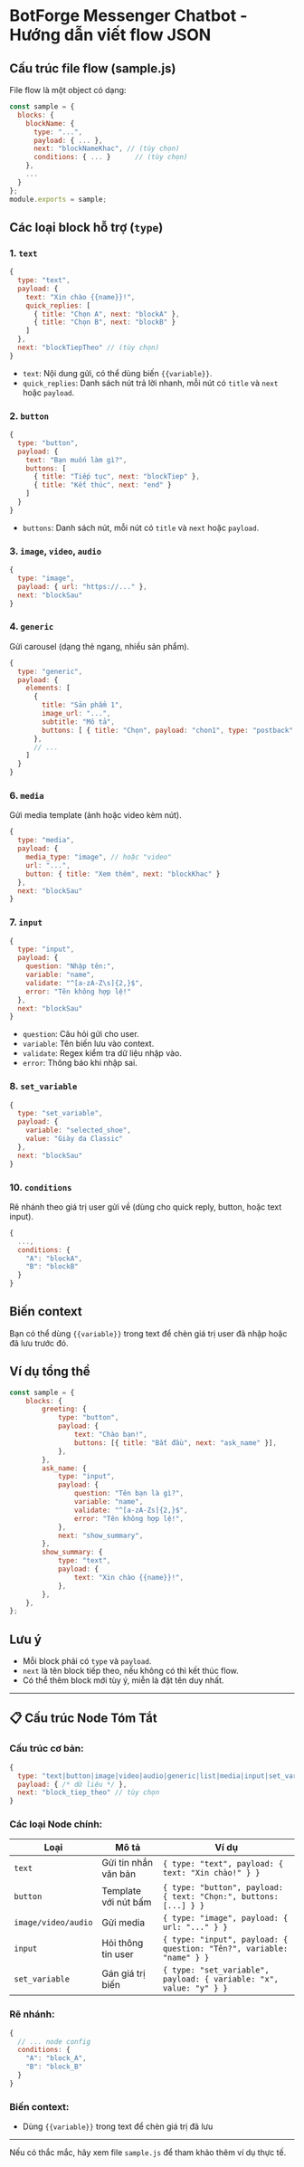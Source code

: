 # BotForge Messenger Chatbot - Hướng dẫn viết flow JSON

## Cấu trúc file flow (sample.js)

File flow là một object có dạng:

```js
const sample = {
  blocks: {
    blockName: {
      type: "...",
      payload: { ... },
      next: "blockNameKhac", // (tùy chọn)
      conditions: { ... }      // (tùy chọn)
    },
    ...
  }
};
module.exports = sample;
```

## Các loại block hỗ trợ (`type`)

### 1. `text`

```js
{
  type: "text",
  payload: {
    text: "Xin chào {{name}}!",
    quick_replies: [
      { title: "Chọn A", next: "blockA" },
      { title: "Chọn B", next: "blockB" }
    ]
  },
  next: "blockTiepTheo" // (tùy chọn)
}
```

-   `text`: Nội dung gửi, có thể dùng biến `{{variable}}`.
-   `quick_replies`: Danh sách nút trả lời nhanh, mỗi nút có `title` và `next` hoặc `payload`.

### 2. `button`

```js
{
  type: "button",
  payload: {
    text: "Bạn muốn làm gì?",
    buttons: [
      { title: "Tiếp tục", next: "blockTiep" },
      { title: "Kết thúc", next: "end" }
    ]
  }
}
```

-   `buttons`: Danh sách nút, mỗi nút có `title` và `next` hoặc `payload`.

### 3. `image`, `video`, `audio`

```js
{
  type: "image",
  payload: { url: "https://..." },
  next: "blockSau"
}
```

### 4. `generic`

Gửi carousel (dạng thẻ ngang, nhiều sản phẩm).

```js
{
  type: "generic",
  payload: {
    elements: [
      {
        title: "Sản phẩm 1",
        image_url: "...",
        subtitle: "Mô tả",
        buttons: [ { title: "Chọn", payload: "chon1", type: "postback" } ]
      },
      // ...
    ]
  }
}
```

### 6. `media`

Gửi media template (ảnh hoặc video kèm nút).

```js
{
  type: "media",
  payload: {
    media_type: "image", // hoặc "video"
    url: "...",
    button: { title: "Xem thêm", next: "blockKhac" }
  },
  next: "blockSau"
}
```

### 7. `input`

```js
{
  type: "input",
  payload: {
    question: "Nhập tên:",
    variable: "name",
    validate: "^[a-zA-Z\s]{2,}$",
    error: "Tên không hợp lệ!"
  },
  next: "blockSau"
}
```

-   `question`: Câu hỏi gửi cho user.
-   `variable`: Tên biến lưu vào context.
-   `validate`: Regex kiểm tra dữ liệu nhập vào.
-   `error`: Thông báo khi nhập sai.

### 8. `set_variable`

```js
{
  type: "set_variable",
  payload: {
    variable: "selected_shoe",
    value: "Giày da Classic"
  },
  next: "blockSau"
}
```

### 10. `conditions`

Rẽ nhánh theo giá trị user gửi về (dùng cho quick reply, button, hoặc text input).

```js
{
  ...,
  conditions: {
    "A": "blockA",
    "B": "blockB"
  }
}
```

## Biến context

Bạn có thể dùng `{{variable}}` trong text để chèn giá trị user đã nhập hoặc đã lưu trước đó.

## Ví dụ tổng thể

```js
const sample = {
    blocks: {
        greeting: {
            type: "button",
            payload: {
                text: "Chào bạn!",
                buttons: [{ title: "Bắt đầu", next: "ask_name" }],
            },
        },
        ask_name: {
            type: "input",
            payload: {
                question: "Tên bạn là gì?",
                variable: "name",
                validate: "^[a-zA-Zs]{2,}$",
                error: "Tên không hợp lệ!",
            },
            next: "show_summary",
        },
        show_summary: {
            type: "text",
            payload: {
                text: "Xin chào {{name}}!",
            },
        },
    },
};
```

## Lưu ý

-   Mỗi block phải có `type` và `payload`.
-   `next` là tên block tiếp theo, nếu không có thì kết thúc flow.
-   Có thể thêm block mới tùy ý, miễn là đặt tên duy nhất.

---

## 📋 Cấu trúc Node Tóm Tắt

### Cấu trúc cơ bản:

```js
{
  type: "text|button|image|video|audio|generic|list|media|input|set_variable",
  payload: { /* dữ liệu */ },
  next: "block_tiep_theo" // tùy chọn
}
```

### Các loại Node chính:

| Loại                | Mô tả                | Ví dụ                                                                |
| ------------------- | -------------------- | -------------------------------------------------------------------- |
| `text`              | Gửi tin nhắn văn bản | `{ type: "text", payload: { text: "Xin chào!" } }`                   |
| `button`            | Template với nút bấm | `{ type: "button", payload: { text: "Chọn:", buttons: [...] } }`     |
| `image/video/audio` | Gửi media            | `{ type: "image", payload: { url: "..." } }`                         |
| `input`             | Hỏi thông tin user   | `{ type: "input", payload: { question: "Tên?", variable: "name" } }` |
| `set_variable`      | Gán giá trị biến     | `{ type: "set_variable", payload: { variable: "x", value: "y" } }`   |

### Rẽ nhánh:

```js
{
  // ... node config
  conditions: {
    "A": "block_A",
    "B": "block_B"
  }
}
```

### Biến context:

-   Dùng `{{variable}}` trong text để chèn giá trị đã lưu

---

Nếu có thắc mắc, hãy xem file `sample.js` để tham khảo thêm ví dụ thực tế.

